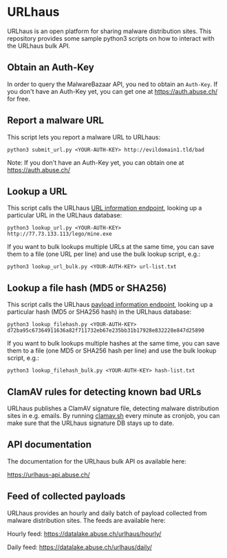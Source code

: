 # URLhaus
URLhaus is an open platform for sharing malware distribution sites. This repository provides some sample python3 scripts on how to interact with the URLhaus bulk API.

## Obtain an Auth-Key
In order to query the MalwareBazaar API, you ned to obtain an ```Auth-Key```.  If you don't have an Auth-Key yet, you can get one at https://auth.abuse.ch/ for free.

## Report a malware URL
This script lets you report a malware URL to URLhaus:

```
python3 submit_url.py <YOUR-AUTH-KEY> http://evildomain1.tld/bad
```

Note: If you don't have an Auth-Key yet, you can obtain one at https://auth.abuse.ch/

## Lookup a URL
This script calls the URLhaus [URL information endpoint](https://urlhaus-api.abuse.ch/#urlinfo), looking up a particular URL in the URLhaus database:

```
python3 lookup_url.py <YOUR-AUTH-KEY> http://77.73.133.113/lego/mine.exe
```

If you want to bulk lookups multiple URLs at the same time, you can save them to a file (one URL per line) and use the bulk lookup script, e.g.:

```
python3 lookup_url_bulk.py <YOUR-AUTH-KEY> url-list.txt
```

## Lookup a file hash (MD5 or SHA256)
This script calls the URLhaus [payload information endpoint](https://urlhaus-api.abuse.ch/#payloadinfo), looking up a particular hash (MD5 or SHA256 hash) in the URLhaus database:

```
python3 lookup_filehash.py <YOUR-AUTH-KEY> d72ba95c67364911636a82f711732eb67e235bb31b17928e832228e847d25890
```

If you want to bulk lookups multiple hashes at the same time, you can save them to a file (one MD5 or SHA256 hash per line) and use the bulk lookup script, e.g.:

```
python3 lookup_filehash_bulk.py <YOUR-AUTH-KEY> hash-list.txt
```

## ClamAV rules for detecting known bad URLs
URLhaus publishes a ClamAV signature file, detecting malware distribution sites in e.g. emails. By running [clamav.sh](https://github.com/abusech/URLhaus/blob/master/clamav.sh) every minute as cronjob, you can make sure that the URLhaus signature DB stays up to date.

## API documentation
The documentation for the URLhaus bulk API os available here:

https://urlhaus-api.abuse.ch/

## Feed of collected payloads
URLhaus provides an hourly and daily batch of payload collected from malware distribution sites. The feeds are available here:

Hourly feed: https://datalake.abuse.ch/urlhaus/hourly/

Daily feed: https://datalake.abuse.ch/urlhaus/daily/

